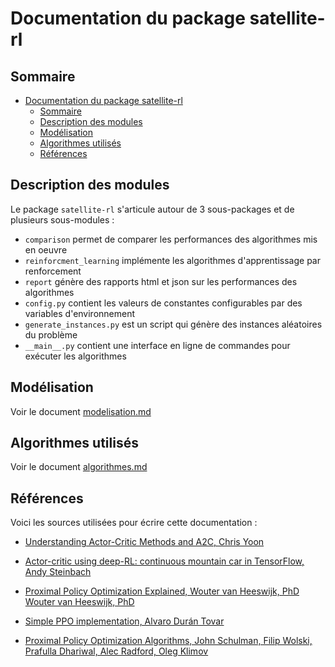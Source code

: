 # Documentation du package satellite-rl

## Sommaire

- [Documentation du package satellite-rl](#documentation-du-package-satellite-rl)
  - [Sommaire](#sommaire)
  - [Description des modules](#description-des-modules)
  - [Modélisation](#modélisation)
  - [Algorithmes utilisés](#algorithmes-utilisés)
  - [Références](#références)

## Description des modules

Le package `satellite-rl` s'articule autour de 3 sous-packages et de plusieurs sous-modules :
- `comparison` permet de comparer les performances des algorithmes mis en oeuvre
- `reinforcment_learning` implémente les algorithmes d'apprentissage par renforcement
- `report` génère des rapports html et json sur les performances des algorithmes
- `config.py` contient les valeurs de constantes configurables par des variables d'environnement
- `generate_instances.py` est un script qui génère des instances aléatoires du problème
- `__main__.py` contient une interface en ligne de commandes pour exécuter les algorithmes

## Modélisation

Voir le document [modelisation.md](modelisation.md)

## Algorithmes utilisés

Voir le document [algorithmes.md](algorithmes.md)

## Références

Voici les sources utilisées pour écrire cette documentation : 

- [Understanding Actor-Critic Methods and A2C, Chris Yoon](https://towardsdatascience.com/understanding-actor-critic-methods-931b97b6df3f)
  
- [Actor-critic using deep-RL: continuous mountain car in TensorFlow, Andy Steinbach](https://medium.com/@asteinbach/actor-critic-using-deep-rl-continuous-mountain-car-in-tensorflow-4c1fb2110f7c)
  
- [Proximal Policy Optimization Explained, Wouter van Heeswijk, PhD
Wouter van Heeswijk, PhD](https://towardsdatascience.com/proximal-policy-optimization-ppo-explained-abed1952457b)
  
- [Simple PPO implementation, Alvaro Durán Tovar](https://medium.com/deeplearningmadeeasy/simple-ppo-implementation-e398ca0f2e7c)
 
- [Proximal Policy Optimization Algorithms, John Schulman, Filip Wolski, Prafulla Dhariwal, Alec Radford, Oleg Klimov](https://arxiv.org/abs/1707.06347)